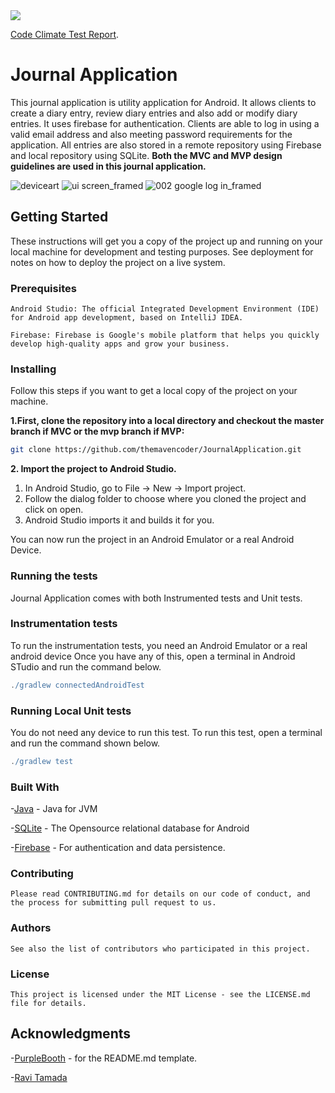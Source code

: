 <img src="https://api.codeclimate.com/v1/badges/38320312fdc180159372/maintainability" /> 

[Code Climate Test Report](https://codeclimate.com/github/themavencoder/JournalApplication/maintainability).	

#	Journal Application #

This journal application is utility application for Android. It allows clients to create a diary entry, review diary entries and also add or modify diary entries. It uses firebase for authentication. Clients are able to log in using a valid email address and also meeting password requirements for the application. All entries are also stored in a remote repository using Firebase and local repository using SQLite. **Both the MVC and MVP design guidelines are used in this journal application.** 

![deviceart](https://user-images.githubusercontent.com/15139694/42136112-b10a3690-7d4d-11e8-9e28-491084ccff9c.png)
![ui screen_framed](https://user-images.githubusercontent.com/15139694/42137137-292d1b54-7d5f-11e8-9257-bae54b2cb60a.png) 
![002 google log in_framed](https://user-images.githubusercontent.com/15139694/42137279-82b8c5cc-7d61-11e8-89e4-af4e65e68107.png)




##	Getting Started  ##

These instructions will get you a copy of the project up and running on your local machine for development and testing purposes. See deployment for notes on how to deploy the project on a live system.

###	Prerequisites	###
```
Android Studio: The official Integrated Development Environment (IDE) for Android app development, based on IntelliJ IDEA.

Firebase: Firebase is Google's mobile platform that helps you quickly develop high-quality apps and grow your business.
```
###	Installing  ###

Follow this steps if you want to get a local copy of the project on your machine. 

**1.First, clone the repository into a local directory and checkout the master branch if MVC or the mvp branch if MVP:**
```sh
git clone https://github.com/themavencoder/JournalApplication.git

```
**2. Import the project to Android Studio.**

1. In Android Studio, go to File -> New -> Import project.
2. Follow the dialog folder to choose where you cloned the project and click on open.
3. Android Studio imports it and builds it for you.


You can now run the project in an Android Emulator or a real Android Device.

### Running the tests	###

Journal Application comes with both Instrumented tests and Unit tests.

### Instrumentation tests ###

To run the instrumentation tests, you need an Android Emulator or a real android device Once you have any of this, open a terminal in Android STudio and run the command below.

```gradle
./gradlew connectedAndroidTest
```
		 

### Running Local Unit tests

You do not need any device to run this test. To run this test, open a terminal and run the command shown below. 


```gradle
./gradlew test
```


### Built With


-[Java](https://java.com) - Java for JVM

-[SQLite](https://developer.android.com/training/data-storage/sqlite) - The Opensource relational database for Android

-[Firebase](https://firebase.google.com/) - For authentication and data persistence.

### Contributing

	Please read CONTRIBUTING.md for details on our code of conduct, and the process for submitting pull request to us. 

###	Authors

	See also the list of contributors who participated in this project.

### License
	
	This project is licensed under the MIT License - see the LICENSE.md file for details.

##	Acknowledgments
-[PurpleBooth](https://firebase.google.com/) - for the README.md template.

-[Ravi Tamada](https://www.androidhive.info/)
	

